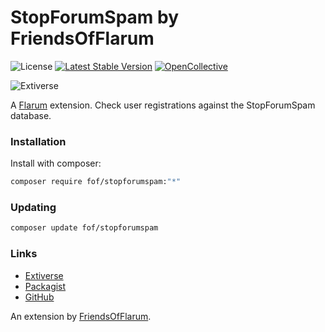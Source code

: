 # StopForumSpam by FriendsOfFlarum

![License](https://img.shields.io/badge/license-MIT-blue.svg) [![Latest Stable Version](https://img.shields.io/packagist/v/fof/stopforumspam.svg)](https://packagist.org/packages/fof/stopforumspam) [![OpenCollective](https://img.shields.io/badge/opencollective-fof-blue.svg)](https://opencollective.com/fof/donate)

![Extiverse](https://extiverse.com/extension/fof/stopforumspam/open-graph-image)

A [Flarum](http://flarum.org) extension. Check user registrations against the StopForumSpam database.

### Installation

Install with composer:

```sh
composer require fof/stopforumspam:"*"
```

### Updating

```sh
composer update fof/stopforumspam
```

### Links

- [Extiverse](https://extiverse.com/extension/fof/stopforumspam)
- [Packagist](https://packagist.org/packages/fof/stopforumspam)
- [GitHub](https://github.com/FriendsOfFlarum/stopforumspam)

An extension by [FriendsOfFlarum](https://github.com/FriendsOfFlarum).
